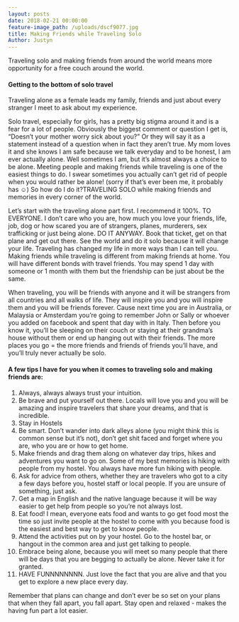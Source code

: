 ```yaml
---
layout: posts
date: 2018-02-21 00:00:00
feature-image_path: /uploads/dscf9077.jpg
title: Making Friends while Traveling Solo
Author: Justyn
---
```


Traveling solo and making friends from around the world means more opportunity for a free couch around the world.

#### Getting to the bottom of solo travel

Traveling alone as a female leads my family, friends and just about every stranger I meet to ask about my experience.

Solo travel, especially for girls, has a  pretty big stigma around it and is a fear for a lot of people. Obviously the biggest comment or question I get is, “Doesn’t your mother worry sick about you?” Or they will say it as a statement instead of a question when in fact they aren’t true. My mom loves it and she knows I am safe because we talk everyday and to be honest, I am ever actually alone. Well sometimes I am, but it’s almost always a choice to be alone. Meeting people and making friends while traveling is one of the easiest things to do. I swear sometimes you actually can’t get rid of people when you would rather be alone! (sorry if that’s ever been me, it probably has ☺) So how do I do it?TRAVELING SOLO while making friends and memories in every corner of the world.

Let’s start with the traveling alone part first. I recommend it 100%. TO EVERYONE. I don’t care who you are, how much you love your friends, life, job, dog or how scared you are of strangers, planes, murderers, sex trafficking or just being alone. DO IT ANYWAY. Book that ticket, get on that plane and get out there. See the world and do it solo because it will change your life. Traveling has changed my life in more ways than I can tell you. Making friends while traveling is different from making friends at home. You will have different bonds with travel friends. You may spend 1 day with someone or 1 month with them but the friendship can be just about be the same.

When traveling, you will be friends with anyone and it will be strangers from all countries and all walks of life. They will inspire you and you will inspire them and you will be friends forever. Cause next time you are in Australia, or Malaysia or Amsterdam you’re going to remember John or Sally or whoever you added on facebook and spent that day with in Italy. Then before you know it, you’ll be sleeping on their couch or staying at their grandma’s house without them or end up hanging out with their friends. The more places you go = the more friends and friends of friends you’ll have, and you’ll truly never actually be solo.

#### A few tips I have for you when it comes to traveling solo and making friends are:

1. Always, always always trust your intuition.
2. Be brave and put yourself out there. Locals will love you and you will be amazing and inspire travelers that share your dreams, and that is incredible.
3. Stay in Hostels
4. Be smart. Don’t wander into dark alleys alone (you might think this is common sense but it’s not), don’t get shit faced and forget where you are, who you are or how to get home.
5. Make friends and drag them along on whatever day trips, hikes and adventures you want to go on. Some of my best memories is hiking with people from my hostel. You always have more fun hiking with people.
6. Ask for advice from others, whether they are travelers who got to a city a few days before you, hostel staff or local people. If you are unsure of something, just ask.
7. Get a map in English and the native language because it will be way easier to get help from people so you’re not always lost.
8. Eat food! I mean, everyone eats food and wants to go get food most the time so just invite people at the hostel to come with you because food is the easiest and best way to get to know people.
9. Attend the activities put on by your hostel. Go to the hostel bar, or hangout in the common area and just get talking to people.
10. Embrace being alone, because you will meet so many people that there will be days that you are begging to actually be alone. Never take it for granted.
11. HAVE FUNNNNNNNN. Just love the fact that you are alive and that you get to explore a new place every day.

Remember that plans can change and don’t ever be so set on your plans that when they fall apart, you fall apart. Stay open and relaxed - makes the having fun part a lot easier.